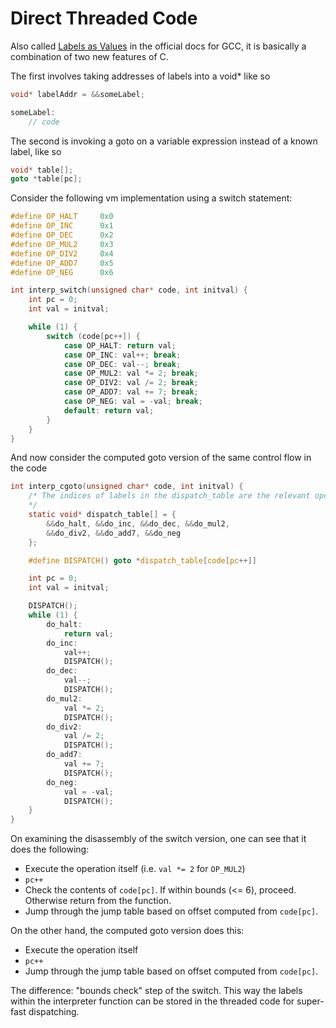 # Direct Threaded Code

Also called [Labels as Values](https://gcc.gnu.org/onlinedocs/gcc/Labels-as-Values.html) in the official docs for GCC, it is basically a combination of two new features of C.

The first involves taking addresses of labels into a void* like so

```c
void* labelAddr = &&someLabel;

someLabel:
    // code
```

The second is invoking a goto on a variable expression instead of a known label, like so

```c
void* table[];
goto *table[pc];
```

Consider the following vm implementation using a switch statement:

```c
#define OP_HALT     0x0
#define OP_INC      0x1
#define OP_DEC      0x2
#define OP_MUL2     0x3
#define OP_DIV2     0x4
#define OP_ADD7     0x5
#define OP_NEG      0x6

int interp_switch(unsigned char* code, int initval) {
    int pc = 0;
    int val = initval;

    while (1) {
        switch (code[pc++]) {
            case OP_HALT: return val;
            case OP_INC: val++; break;
            case OP_DEC: val--; break;
            case OP_MUL2: val *= 2; break;
            case OP_DIV2: val /= 2; break;
            case OP_ADD7: val += 7; break;
            case OP_NEG: val = -val; break;
            default: return val;
        }
    }
}
```

And now consider the computed goto version of the same control flow in the code

```c
int interp_cgoto(unsigned char* code, int initval) {
    /* The indices of labels in the dispatch_table are the relevant opcodes
    */
    static void* dispatch_table[] = {
        &&do_halt, &&do_inc, &&do_dec, &&do_mul2,
        &&do_div2, &&do_add7, &&do_neg
    };

    #define DISPATCH() goto *dispatch_table[code[pc++]]

    int pc = 0;
    int val = initval;

    DISPATCH();
    while (1) {
        do_halt:
            return val;
        do_inc:
            val++;
            DISPATCH();
        do_dec:
            val--;
            DISPATCH();
        do_mul2:
            val *= 2;
            DISPATCH();
        do_div2:
            val /= 2;
            DISPATCH();
        do_add7:
            val += 7;
            DISPATCH();
        do_neg:
            val = -val;
            DISPATCH();
    }
}
```

On examining the disassembly of the switch version, one can see that it does the following:
- Execute the operation itself (i.e. `val *= 2` for `OP_MUL2`)
- `pc++`
- Check the contents of `code[pc]`. If within bounds (<= 6), proceed. Otherwise return from the function.
- Jump through the jump table based on offset computed from `code[pc]`.

On the other hand, the computed goto version does this:
- Execute the operation itself
- `pc++`
- Jump through the jump table based on offset computed from `code[pc]`.

The difference: "bounds check" step of the switch. This way the labels within the interpreter function can be stored in the threaded code for super-fast dispatching. 
